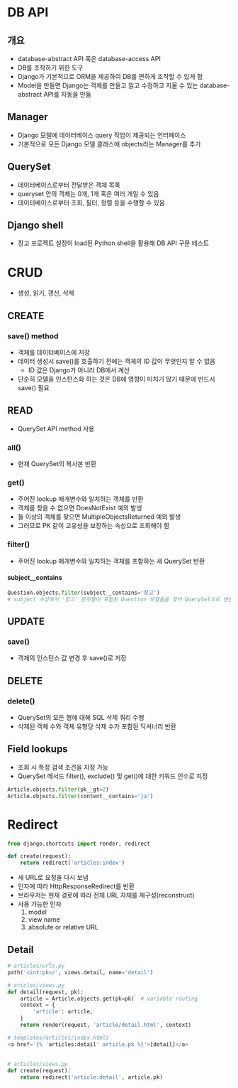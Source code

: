 # DB API

## 개요

- database-abstract API 혹은 database-access API
- DB를 조작하기 위한 도구
- Django가 기본적으로 ORM을 제공하여 DB를 편하게 조작할 수 있게 함
- Model을 만들면 Django는 객체를 만들고 읽고 수정하고 지울 수 있는 database-abstract API를 자동을 만듦



## Manager

- Django 모델에 데이터베이스 query 작업이 제공되는 인터페이스
- 기본적으로 모든 Django 모델 클래스에 objects라는 Manager를 추가



## QuerySet

- 데이터베이스로부터 전달받은 객체 목록
- queryset 안의 객체는 0개, 1개 혹은 여러 개일 수 있음
- 데이터베이스로부터 조회, 필터, 정렬 등을 수행할 수 있음



## Django shell

- 장고 프로젝트 설정이 load된 Python shell을 활용해 DB API 구문 테스트



# CRUD

- 생성, 읽기, 갱신, 삭제

## CREATE

### save() method

- 객체를 데이터베이스에 저장
- 데이터 생성시 save()를 호출하기 전에는 객체의 ID 값이 무엇인지 알 수 없음
  - ID 값은 Django가 아니라 DB에서 계산
- 단순히 모델을 인스턴스화 하는 것은 DB에 영향이 미치기 않기 때문에 반드시 save() 필요



## READ

- QuerySet API method 사용

### all()

- 현재 QuerySet의 복사본 반환

### get()

- 주어진 lookup 매개변수와 일치하는 객체를 반환
- 객체를 찾을 수 없으면 DoesNotExist 예외 발생
- 둘 이상의 객체를 찾으면 MultipleObjectsReturned 예외 발생
- 그러므로 PK 같이 고유성을 보장하는 속성으로 조회해야 함

### filter()

- 주어진 lookup 매개변수와 일치하는 객체를 포함하는 새 QuerySet 반환

#### subject__contains

```python
Question.objects.filter(subject__contains='장고')
# subject 속성에서 '장고' 문자열이 포함된 Question 모델들을 찾아 QuerySet으로 반환함
```





## UPDATE

### save()

- 객체의 인스턴스 값 변경 후 save()로 저장



## DELETE

### delete()

- QuerySet의 모든 행에 대해 SQL 삭제 쿼리 수행
- 삭제된 객체 수와 객체 유형당 삭제 수가 포함된 딕셔너리 반환



## Field lookups

- 조회 시 특정 검색 조건을 지정 가능
- QuerySet 메서드 filter(), exclude() 및 get()에 대한 키워드 인수로 지정

```python
Article.objects.filter(pk__gt=2)
Article.objects.filter(content__contains='ja')
```



# Redirect

```python
from django.shortcuts import render, redirect

def create(request):
    return redirect('articles:index')
```

- 새 URL로 요청을 다시 보냄
- 인자에 따라 HttpResponseRedirect를 반환
- 브라우저는 현재 경로에 따라 전체 URL 자체를 재구성(reconstruct)
- 사용 가능한 인자
  1. model
  2. view name
  3. absolute or relative URL



## Detail

```python
# articles/urls.py
path('<int:pk>/', views.detail, name='detail')

# aricles/views.py
def detail(request, pk):
    article = Article.objects.get(pk=pk)  # variable routing
    context = {
        'article': article,
    }
    return render(request, 'article/detail.html', context)

# templates/articles/index.htmls
<a href='{% 'articles:detail' article.pk %}'>[detail]</a>
    
    
# articles/views.py
def create(request):
    return redirect('article:detail', article.pk)
```

